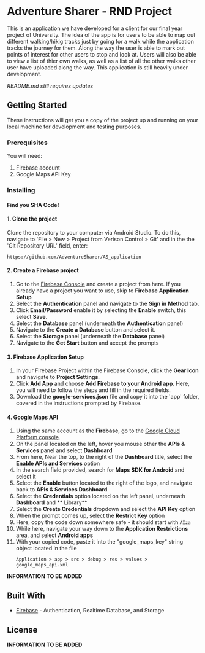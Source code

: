 # Adventure Sharer - RND Project

This is an application we have developed for a client for our final year project of University. The idea of the app is for users to be able to map out different walking/hikig tracks just
by going for a walk while the application tracks the journey for them. Along the way the user is able to mark out points of interest for other users to stop and look at. Users will also 
be able to view a list of thier own walks, as well as a list of all the other walks other user have uploaded along the way. This application is still heavily under development. 

_README.md still requires updates_

## Getting Started

These instructions will get you a copy of the project up and running on your local machine for development and testing purposes.

### Prerequisites

You will need:
1. Firebase account
2. Google Maps API Key

### Installing

#### Find you SHA Code!

#### 1. Clone the project
 Clone the repository to your computer via Android Studio. To do this, navigate to 'File > New > Project from Verison Control > Git' and in the the 'Git Repository URL' field, enter:

```
https://github.com/AdventureSharer/AS_application
```

#### 2. Create a Firebase project
1. Go to the [Firebase Console](https://console.firebase.google.com/) and create a project from here. If you already have a project you want to use, skip to **Firebase Application Setup** 
2. Select the **Authentication** panel and navigate to the **Sign in Method** tab.
3. Click **Email/Password** enable it by selecting the **Enable** switch, this select **Save**.
4. Select the **Database** panel (underneath the **Authentication** panel)
5. Navigate to the **Create a Database** button and select it.
6. Select the **Storage** panel (underneath the **Database** panel)
7. Navigate to the **Get Start** button and accept the prompts


#### 3. Firebase Application Setup
1. In your Firebase Project within the Firebase Console, click the **Gear Icon** and navigate to **Project Settings**.
2. Click **Add App** and choose **Add Firebase to your Android app**. Here, you will need to follow the steps and fill in the required fields.
3. Download the **google-services.json** file and copy it into the 'app' folder, covered in the instructions prompted by Firebase.


#### 4. Google Maps API
1. Using the same account as the **Firebase**, go to the [Google Cloud Platform console](https://console.cloud.google.com/).
2. On the panel located on the left, hover you mouse other the **APIs & Services** panel and select **Dashboard**
3. From here, Near the top, to the right of the **Dashboard** title, select the **Enable APIs and Services** option
4. In the search field provided, search for **Maps SDK for Android** and select it
5. Select the **Enable** button located to the right of the logo, and navigate back to **APIs & Services Dashboard**
6. Select the **Credentials** option located on the left panel, underneath **Dashboard** and ** Library**
7. Select the **Create Credentials** dropdown and select the **API Key** option
8. When the prompt comes up, select the **Restrict Key** option
9. Here, copy the code down somewhere safe - it should start with ```AIza```
10. While here, navigate your way down to the **Application Restrictions** area, and select **Android apps**
11. With your copied code, paste it into the "google_maps_key" string object located in the file
    ```
    Application > app > src > debug > res > values > google_maps_api.xml
    ```

**INFORMATION TO BE ADDED**

## Built With

* [Firebase](https://firebase.google.com/) - Authentication, Realtime Database, and Storage

## License

**INFORMATION TO BE ADDED**
